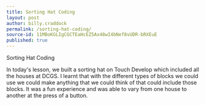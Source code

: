 ```yaml
---
title: Sorting Hat Coding
layout: post
author: billy.craddock
permalink: /sorting-hat-coding/
source-id: 11MBoKGLIgCGCTEaHcEZ5Ax48wI4bNef8vUDR-bRXEuE
published: true
---
```

Sorting Hat Coding

In today's lesson, we built a sorting hat on Touch Develop which included all the houses at DCGS. I learnt that with the different types of blocks we could use we could make anything that we could think of that could include those blocks. It was a fun experience and was able to vary from one house to another at the press of a button.

